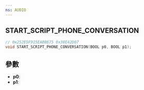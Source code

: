```yaml
---
ns: AUDIO
---
```

## START_SCRIPT_PHONE_CONVERSATION

```c
// 0x252E5F915EABB675 0x38E42D07
void START_SCRIPT_PHONE_CONVERSATION(BOOL p0, BOOL p1);
```


## 參數
* **p0**: 
* **p1**: 

